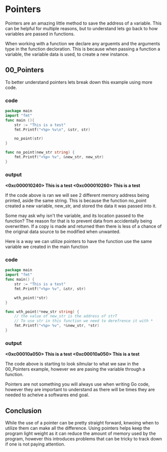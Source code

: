 # Pointers

Pointers are an amazing little method to save the address of a variable. This can be helpful for multiple reasons, but to understand lets go back to how variables are passed in functions.

When working with a function we declare any arguemts and the arguments type in the function decloration. This is because when passing a function a variable, the variable data is used, to create a new instance.

## 00_Pointers

To better understand pointers lets break down this example using more code.

### code
``` go
package main
import "fmt"
func main (){
	str := "This is a test"
	fmt.Printf("<%p> %v\n", &str, str)

	no_point(str)
}

func no_point(new_str string) {
	fmt.Printf("<%p> %v", &new_str, new_str)
}
```
### output

**<0xc000010240> This is a test
<0xc000010260> This is a test**

If the code above is ran we will see 2 different memory address being printed, aside the same string. This is because the function no_point created a new variable, new_str, and stored the data it was passed into it.

Some may ask why isn't the variable, and its location passed to the function? The reason for that is to prevent data from accidentally being overwritten. If a copy is made and returned then there is less of a chance of the original data source to be modified when unwanted.

Here is a way we can utilize pointers to have the function use the same variable we created in the main function

### code
```go
package main
import "fmt"
func main() {
	str := "This is a test"
	fmt.Printf("<%p> %v", &str, str)

	wth_point(*str)
}

func wth_point(*new_str string) {
	// the value of new_str is the address of strT
	// To use str in this function we need to derefrence it with * 
	fmt.Printf("<%p> %v", *&new_str, *str)
}
```

### output

**<0xc00010a050> This is a test
<0xc00010a050> This is a test**

The code above is starting to look silmular to what we saw in the 00_Pointers example, however we are pasing the variable through a function.

Pointers are not something you will always use when writing Go code, however they are important to understand as there will be times they are needed to acheive a softwares end goal.

## Conclusion

While the use of a pointer can be pretty straight forward, knwoing when to utilize them can make all the difference. Using pointers helps keep the program light weight as it can reduce the amount of memory used by the program, however this introduces problems that can be tricky to track down if one is not paying attention.